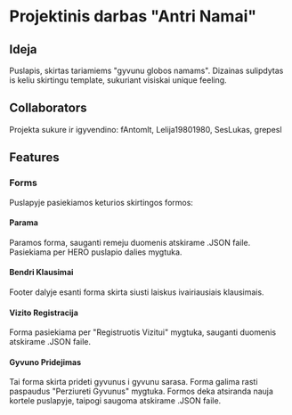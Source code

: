# Projektinis darbas "Antri Namai"

## Ideja
Puslapis, skirtas tariamiems "gyvunu globos namams". Dizainas sulipdytas is keliu skirtingu template, sukuriant visiskai unique feeling.

## Collaborators
Projekta sukure ir igyvendino:
fAntomlt, Lelija19801980, SesLukas, grepesl

## Features
### Forms
Puslapyje pasiekiamos keturios skirtingos formos:

#### Parama
Paramos forma, sauganti remeju duomenis atskirame .JSON faile. Pasiekiama per HERO puslapio dalies mygtuka.

#### Bendri Klausimai
Footer dalyje esanti forma skirta siusti laiskus ivairiausiais klausimais.

#### Vizito Registracija
Forma pasiekiama per "Registruotis Vizitui" mygtuka, sauganti duomenis atskirame .JSON faile.

#### Gyvuno Pridejimas
Tai forma skirta prideti gyvunus i gyvunu sarasa. Forma galima rasti paspaudus "Perziureti Gyvunus" mygtuka.
Formos deka atsiranda nauja kortele puslapyje, taipogi saugoma atskirame .JSON faile.